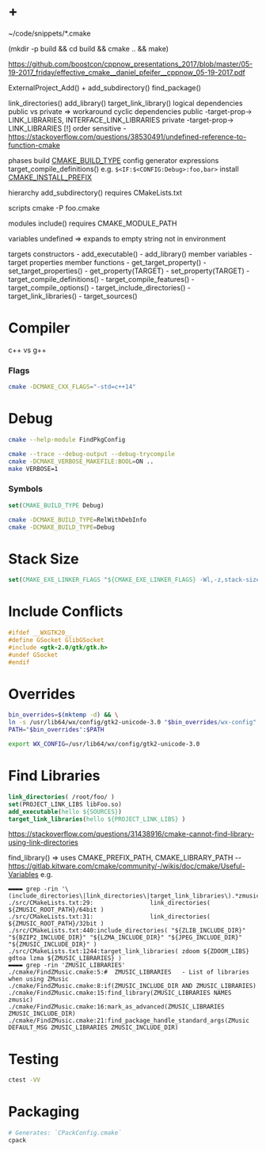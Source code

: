 # +

~/code/snippets/*.cmake

(mkdir -p build && cd build && cmake .. && make)

https://github.com/boostcon/cppnow_presentations_2017/blob/master/05-19-2017_friday/effective_cmake__daniel_pfeifer__cppnow_05-19-2017.pdf

ExternalProject_Add() + add_subdirectory()
find_package()

link_directories()
add_library()
target_link_library()
    logical dependencies
    public vs private
        => workaround cyclic dependencies
        public -target-prop-> LINK_LIBRARIES, INTERFACE_LINK_LIBRARIES
        private -target-prop-> LINK_LIBRARIES
    [!] order sensitive - https://stackoverflow.com/questions/38530491/undefined-reference-to-function-cmake

phases
    build
        [CMAKE_BUILD_TYPE](https://cmake.org/cmake/help/latest/variable/CMAKE_BUILD_TYPE.html)
    config
        generator expressions
            target_compile_definitions()
            e.g. `$<IF:$<CONFIG:Debug>:foo,bar>`
    install
        [CMAKE_INSTALL_PREFIX](https://cmake.org/cmake/help/latest/variable/CMAKE_INSTALL_PREFIX.html)

hierarchy
    add_subdirectory()
        requires CMakeLists.txt

scripts
    cmake -P foo.cmake

modules
    include()
        requires CMAKE_MODULE_PATH

variables
    undefined => expands to empty string
    not in environment

targets
    constructors
        - add_executable()
        - add_library()
    member variables
        - target properties
    member functions
        - get_target_property()
        - set_target_properties()
        - get_property(TARGET)
        - set_property(TARGET)
        - target_compile_definitions()
        - target_compile_features()
        - target_compile_options()
        - target_include_directories()
        - target_link_libraries()
        - target_sources()

# Compiler

c++ vs g++

### Flags

```bash
cmake -DCMAKE_CXX_FLAGS="-std=c++14"
```

# Debug

```bash
cmake --help-module FindPkgConfig

cmake --trace --debug-output --debug-trycompile
cmake -DCMAKE_VERBOSE_MAKEFILE:BOOL=ON ..
make VERBOSE=1
```

### Symbols

```cmake
set(CMAKE_BUILD_TYPE Debug)
```

```bash
cmake -DCMAKE_BUILD_TYPE=RelWithDebInfo
cmake -DCMAKE_BUILD_TYPE=Debug
```

# Stack Size

```cmake
set(CMAKE_EXE_LINKER_FLAGS "${CMAKE_EXE_LINKER_FLAGS} -Wl,-z,stack-size=1000000")
```

# Include Conflicts

```c
#ifdef __WXGTK20__
#define GSocket GlibGSocket
#include <gtk-2.0/gtk/gtk.h>
#undef GSocket
#endif
```

# Overrides

```bash
bin_overrides=$(mktemp -d) && \
ln -s /usr/lib64/wx/config/gtk2-unicode-3.0 "$bin_overrides/wx-config" && \
PATH="$bin_overrides":$PATH

export WX_CONFIG=/usr/lib64/wx/config/gtk2-unicode-3.0
```

# Find Libraries

```cmake
link_directories( /root/foo/ )
set(PROJECT_LINK_LIBS libFoo.so)
add_executable(hello ${SOURCES})
target_link_libraries(hello ${PROJECT_LINK_LIBS} )
```

https://stackoverflow.com/questions/31438916/cmake-cannot-find-library-using-link-directories

find_library()
=> uses CMAKE_PREFIX_PATH, CMAKE_LIBRARY_PATH
-- https://gitlab.kitware.com/cmake/community/-/wikis/doc/cmake/Useful-Variables
e.g.
```
▬▬▬▬ grep -rin '\(include_directories\|link_directories\|target_link_libraries\).*zmusic'
./src/CMakeLists.txt:29:                link_directories( ${ZMUSIC_ROOT_PATH}/64bit )
./src/CMakeLists.txt:31:                link_directories( ${ZMUSIC_ROOT_PATH}/32bit )
./src/CMakeLists.txt:440:include_directories( "${ZLIB_INCLUDE_DIR}" "${BZIP2_INCLUDE_DIR}" "${LZMA_INCLUDE_DIR}" "${JPEG_INCLUDE_DIR}" "${ZMUSIC_INCLUDE_DIR}" )
./src/CMakeLists.txt:1244:target_link_libraries( zdoom ${ZDOOM_LIBS} gdtoa lzma ${ZMUSIC_LIBRARIES} )
▬▬▬▬ grep -rin 'ZMUSIC_LIBRARIES'
./cmake/FindZMusic.cmake:5:#  ZMUSIC_LIBRARIES   - List of libraries when using ZMusic
./cmake/FindZMusic.cmake:8:if(ZMUSIC_INCLUDE_DIR AND ZMUSIC_LIBRARIES)
./cmake/FindZMusic.cmake:15:find_library(ZMUSIC_LIBRARIES NAMES zmusic)
./cmake/FindZMusic.cmake:16:mark_as_advanced(ZMUSIC_LIBRARIES ZMUSIC_INCLUDE_DIR)
./cmake/FindZMusic.cmake:21:find_package_handle_standard_args(ZMusic DEFAULT_MSG ZMUSIC_LIBRARIES ZMUSIC_INCLUDE_DIR)
```

# Testing

```bash
ctest -VV
```

# Packaging

```bash
# Generates: `CPackConfig.cmake`
cpack
```


